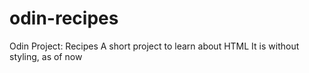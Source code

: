 # odin-recipes
Odin Project: Recipes
A short project to learn about HTML
It is without styling, as of now
